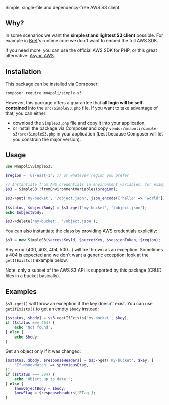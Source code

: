 Simple, single-file and dependency-free AWS S3 client.

## Why?

In some scenarios we want the **simplest and lightest S3 client** possible. For example in [Bref](https://bref.sh)'s runtime core we don't want to embed the full AWS SDK.

If you need more, you can use the official AWS SDK for PHP, or this great alternative: [Async AWS](https://async-aws.com).

## Installation

This package can be installed via Composer:

```sh
composer require mnapoli/simple-s3
```

However, this package offers a guarantee that **all logic will be self-contained** into the `src/SimpleS3.php` file. If you want to take advantage of that, you can either:

- download the `SimpleS3.php` file and copy it into your application,
- or install the package via Composer and copy `vendor/mnapoli/simple-s3/src/SimpleS3.php` in your application (best because Composer will let you constrain the major version).

## Usage

```php
use Mnapoli\SimpleS3;

$region = 'us-east-1'; // or whatever region you prefer

// Instantiate from AWS credentials in environment variables, for example on AWS Lambda
$s3 = SimpleS3::fromEnvironmentVariables($region);

$s3->put('my-bucket', '/object.json', json_encode(['hello' => 'world']));

[$status, $objectBody] = $s3->get('my-bucket', '/object.json');
echo $objectBody;

$s3->delete('my-bucket', '/object.json');
```

You can also instantiate the class by providing AWS credentials explicitly:

```php
$s3 = new SimpleS3($accessKeyId, $secretKey, $sessionToken, $region);
```

Any error (400, 403, 404, 500…) will be thrown as an exception. Sometimes a 404 is expected and we don't want a generic exception: look at the `getIfExists()` example below.

Note: only a subset of the AWS S3 API is supported by this package (CRUD files in a bucket basically).

## Examples

`$s3->get()` will throw an exception if the key doesn't exist. You can use `getIfExists()` to get an empty `$body` instead:

```php
[$status, $body] = $s3->getIfExists('my-bucket', $key);
if ($status === 404) {
    echo 'Not found';
} else {
    echo $body;
}
```

Get an object only if it was changed:

```php
[$status, $body, $responseHeaders] = $s3->get('my-bucket', $key, [
    'If-None-Match' => $previousEtag,
]);
if ($status === 304) {
    echo 'Object up to date!';
} else {
    $newObjectBody = $body;
    $newEtag = $responseHeaders['ETag'];
}
```
